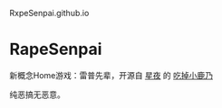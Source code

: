 RxpeSenpai.github.io

# RapeSenpai
新概念Home游戏：雷普先辈，开源自
[星夜](https://github.com/arcxingye)
的
[吃掉小鹿乃](https://github.com/arcxingye/EatKano)

纯恶搞无恶意。
